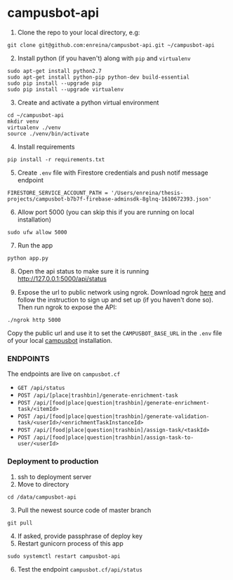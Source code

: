 # campusbot-api

1. Clone the repo to your local directory, e.g:
```
git clone git@github.com:enreina/campusbot-api.git ~/campusbot-api
```

2. Install python (if you haven't) along with `pip` and `virtualenv`

```
sudo apt-get install python2.7
sudo apt-get install python-pip python-dev build-essential 
sudo pip install --upgrade pip
sudo pip install --upgrade virtualenv 
```
3. Create and activate a python virtual environment
```
cd ~/campusbot-api
mkdir venv
virtualenv ./venv
source ./venv/bin/activate
```
4. Install requirements
```
pip install -r requirements.txt
```
5. Create `.env` file with Firestore credentials and push notif message endpoint
```
FIRESTORE_SERVICE_ACCOUNT_PATH = '/Users/enreina/thesis-projects/campusbot-b7b7f-firebase-adminsdk-8glnq-1610672393.json'
```
6. Allow port 5000 (you can skip this if you are running on local installation)
```
sudo ufw allow 5000
```
7. Run the app
```
python app.py
```
8. Open the api status to make sure it is running
http://127.0.0.1:5000/api/status

9. Expose the url to public network using ngrok. Download ngrok [here](https://ngrok.com/download) and follow the instruction to sign up and set up (if you haven't done so). Then run ngrok to expose the API:

```
./ngrok http 5000
```
Copy the public url and use it to set the `CAMPUSBOT_BASE_URL` in the `.env` file of your local [campusbot](https://github.com/enreina/campusbot) installation.


### ENDPOINTS
The endpoints are live on `campusbot.cf`
* `GET /api/status`
* `POST /api/[place|trashbin]/generate-enrichment-task`
* `POST /api/[food|place|question|trashbin]/generate-enrichment-task/<itemId>`
* `POST /api/[food|place|question|trashbin]/generate-validation-task/<userId>/<enrichmentTaskInstanceId>`
* `POST /api/[food|place|question|trashbin]/assign-task/<taskId>`
* `POST /api/[food|place|question|trashbin]/assign-task-to-user/<userId>`

### Deployment to production
1. ssh to deployment server
2. Move to directory
```
cd /data/campusbot-api
```
3. Pull the newest source code of master branch
```
git pull
```
4. If asked, provide passphrase of deploy key
5. Restart gunicorn process of this app
```
sudo systemctl restart campusbot-api
```
6. Test the endpoint `campusbot.cf/api/status`



   
